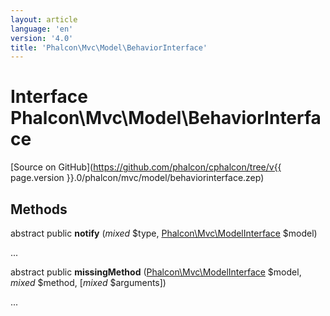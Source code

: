 ```yaml
---
layout: article
language: 'en'
version: '4.0'
title: 'Phalcon\Mvc\Model\BehaviorInterface'
---
```

# Interface **Phalcon\Mvc\Model\BehaviorInterface**

[Source on GitHub](https://github.com/phalcon/cphalcon/tree/v{{ page.version }}.0/phalcon/mvc/model/behaviorinterface.zep)

## Methods
abstract public  **notify** (*mixed* $type, [Phalcon\Mvc\ModelInterface](Phalcon_Mvc_ModelInterface) $model)

...


abstract public  **missingMethod** ([Phalcon\Mvc\ModelInterface](Phalcon_Mvc_ModelInterface) $model, *mixed* $method, [*mixed* $arguments])

...


